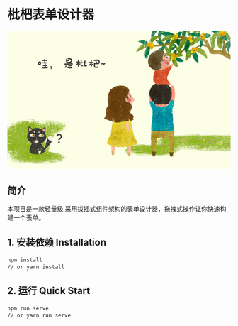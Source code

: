# 枇杷表单设计器

![img.png](public/demo/sample.jpg)

## 简介
本项目是一款轻量级,采用拔插式组件架构的表单设计器，拖拽式操作让你快速构建一个表单。

## 1. 安装依赖 Installation

```shell
npm install
// or yarn install
```

## 2. 运行 Quick Start

```shell
npm run serve
// or yarn run serve
```